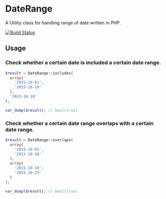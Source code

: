 # DateRange

A Utility class for handling range of date written in PHP.

[![Build Status](https://travis-ci.org/suzuki86/DateRange.svg?branch=master)](https://travis-ci.org/suzuki86/DateRange)

## Usage

### Check whether a certain date is included a certain date range.

```php
$result = DateRange::includes(
  array(
    '2015-10-01',
    '2015-10-20'
  ),
  '2015-10-10'
);

var_dump($result); // bool(true)
```

### Check whether a certain date range overlaps with a certain date range.

```php
$result = DateRange::overlaps(
  array(
    '2015-10-01',
    '2015-10-20'
  ),
  array(
    '2015-10-10',
    '2015-10-25'
  )
);

var_dump($result); // bool(true)
```
